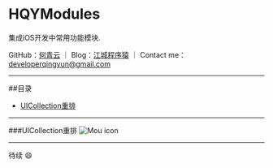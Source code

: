 # HQYModules
集成iOS开发中常用功能模块.

GitHub：[何青云](https://github.com/qingyunhe) ｜ Blog：[江城程序猿](http://www.heqingyun.com) ｜ Contact me：<developerqingyun@gmail.com>

---   
##目录
* [UICollection重排](#UICollection重排)
    

---           
    
###UICollection重排
![Mou icon](https://github.com/qingyunhe/HQYModules/blob/master/UICollectionView重排%20.gif)

---           
待续 😄
